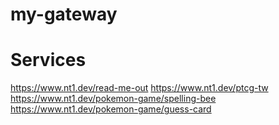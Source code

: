 # my-gateway

# Services
https://www.nt1.dev/read-me-out
https://www.nt1.dev/ptcg-tw
https://www.nt1.dev/pokemon-game/spelling-bee
https://www.nt1.dev/pokemon-game/guess-card